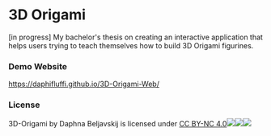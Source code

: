 # 3D Origami
 [in progress] My bachelor's thesis on creating an interactive application that helps users trying to teach themselves how to build 3D Origami figurines.
### Demo Website
https://daphifluffi.github.io/3D-Origami-Web/

### License
3D-Origami by Daphna Beljavskij is licensed under [CC BY-NC 4.0![](https://mirrors.creativecommons.org/presskit/icons/cc.svg?ref=chooser-v1)![](https://mirrors.creativecommons.org/presskit/icons/by.svg?ref=chooser-v1)![](https://mirrors.creativecommons.org/presskit/icons/nc.svg?ref=chooser-v1)](http://creativecommons.org/licenses/by-nc/4.0/?ref=chooser-v1)
